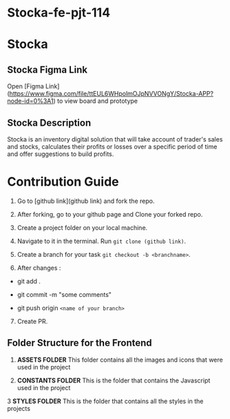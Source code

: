 # Stocka-fe-pjt-114

# Stocka

## Stocka Figma Link
   
   Open [Figma Link] (https://www.figma.com/file/ttEUL6WHpolmOJpNVVONgY/Stocka-APP?node-id=0%3A1) to view board and prototype

## Stocka Description

Stocka is an inventory digital solution that will take account of trader's sales and stocks, calculates their profits or losses over a specific period of time and offer suggestions to build profits.

# Contribution Guide

1. Go to [github link](github link) and fork the repo.

2. After forking, go to your github page and Clone your forked repo. 

3. Create a project folder on your local machine. 

4. Navigate to it in the terminal. Run `git clone (github link)`.

5. Create a branch for your task `git checkout -b <branchname>`.

6. After changes : 

- git add .

- git commit  -m "some comments"

- git push origin `<name of your branch>`

7. Create PR.
   
## Folder Structure for the Frontend

1. **ASSETS FOLDER**
    This folder contains all the images and icons that were used in the project
    
2. **CONSTANTS FOLDER**
    This is the folder that contains the Javascript used in the project
    
3 **STYLES FOLDER**
    This is the folder that  contains all the styles in the projects



